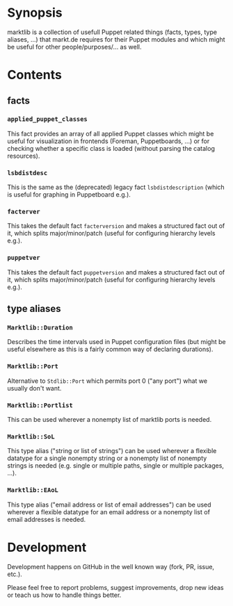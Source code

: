 # Synopsis

marktlib is a collection of usefull Puppet related things (facts, types, type aliases, ...) that markt.de requires for
their Puppet modules and which might be useful for other people/purposes/... as well.

# Contents

## facts

### `applied_puppet_classes`

This fact provides an array of all applied Puppet classes which might be useful for visualization in frontends (Foreman,
Puppetboards, ...) or for checking whether a specific class is loaded (without parsing the catalog resources).

### `lsbdistdesc`

This is the same as the (deprecated) legacy fact `lsbdistdescription` (which is useful for graphing in Puppetboard
e.g.).

### `facterver`

This takes the default fact `facterversion` and makes a structured fact out of it, which splits major/minor/patch
(useful for configuring hierarchy levels e.g.).

### `puppetver`

This takes the default fact `puppetversion` and makes a structured fact out of it, which splits major/minor/patch
(useful for configuring hierarchy levels e.g.).

## type aliases

### `Marktlib::Duration`

Describes the time intervals used in Puppet configuration files (but might be useful elsewhere as this is a fairly
common way of declaring durations).

### `Marktlib::Port`

Alternative to `Stdlib::Port` which permits port 0 ("any port") what we usually don't want.

### `Marktlib::Portlist`

This can be used wherever a nonempty list of marktlib ports is needed.

### `Marktlib::SoL`

This type alias ("string or list of strings") can be used wherever a flexible datatype for a single nonempty string or a
nonempty list of nonempty strings is needed (e.g. single or multiple paths, single or multiple packages, ...).

### `Marktlib::EAoL`

This type alias ("email address or list of email addresses") can be used wherever a flexible datatype for an email
address or a nonempty list of email addresses is needed.

# Development

Development happens on GitHub in the well known way (fork, PR, issue, etc.).

Please feel free to report problems, suggest improvements, drop new ideas or teach us how to handle things better.
